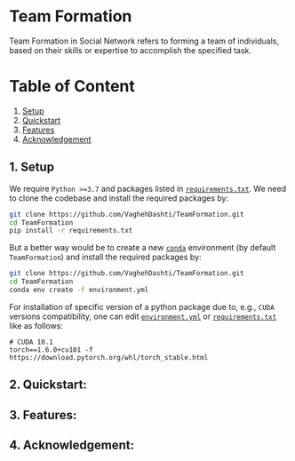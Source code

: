 # Team Formation 
Team Formation in Social Network refers to forming a team of individuals, based on their skills or expertise to accomplish the specified task.

# Table of Content
1. [Setup](#1-setup)
2. [Quickstart](#2-quickstart)
3. [Features](#3-features)
4. [Acknowledgement](#4-acknowledgement)

## 1. Setup
We require ``Python >=3.7`` and packages listed in [``requirements.txt``](requirements.txt). We need to clone the codebase and install the required packages by:
```sh
git clone https://github.com/VaghehDashti/TeamFormation.git
cd TeamFormation
pip install -r requirements.txt
```
But a better way would be to create a new [``conda``](https://www.anaconda.com/products/individual) environment (by default ``TeamFormation``) and install the required packages by:
```sh
git clone https://github.com/VaghehDashti/TeamFormation.git
cd TeamFormation
conda env create -f environment.yml
```

For installation of specific version of a python package due to, e.g., ``CUDA`` versions compatibility, one can edit [``environment.yml``](environment.yml) or [``requirements.txt``](requirements.txt) like as follows:

```
# CUDA 10.1
torch==1.6.0+cu101 -f https://download.pytorch.org/whl/torch_stable.html
```
## 2. Quickstart:

## 3. Features:

## 4. Acknowledgement:

